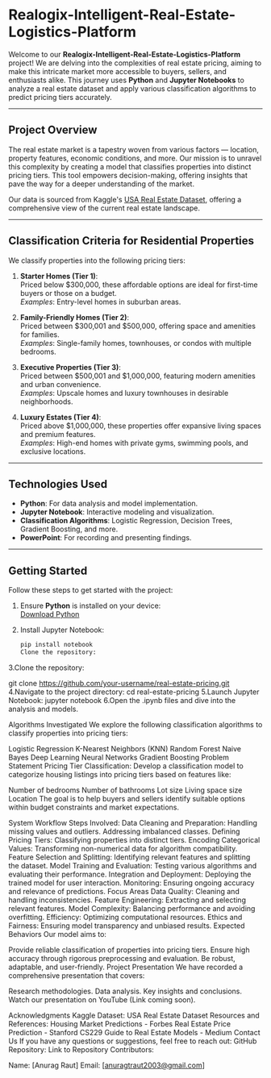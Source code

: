 # Realogix-Intelligent-Real-Estate-Logistics-Platform
 Welcome to our **Realogix-Intelligent-Real-Estate-Logistics-Platform** project! We are delving into the complexities of real estate pricing, aiming to make this intricate market more accessible to buyers, sellers, and enthusiasts alike. This journey uses **Python** and **Jupyter Notebooks** to analyze a real estate dataset and apply various classification algorithms to predict pricing tiers accurately.

---

## **Project Overview**

The real estate market is a tapestry woven from various factors — location, property features, economic conditions, and more. Our mission is to unravel this complexity by creating a model that classifies properties into distinct pricing tiers. This tool empowers decision-making, offering insights that pave the way for a deeper understanding of the market.

Our data is sourced from Kaggle's [USA Real Estate Dataset](https://www.kaggle.com/datasets/ahmedshahriarsakib/usa-real-estate-dataset/data?select=realtor-data.zip.csv), offering a comprehensive view of the current real estate landscape.

---

## **Classification Criteria for Residential Properties**

We classify properties into the following pricing tiers:

1. **Starter Homes (Tier 1)**:  
   Priced below $300,000, these affordable options are ideal for first-time buyers or those on a budget.  
   *Examples*: Entry-level homes in suburban areas.

2. **Family-Friendly Homes (Tier 2)**:  
   Priced between $300,001 and $500,000, offering space and amenities for families.  
   *Examples*: Single-family homes, townhouses, or condos with multiple bedrooms.

3. **Executive Properties (Tier 3)**:  
   Priced between $500,001 and $1,000,000, featuring modern amenities and urban convenience.  
   *Examples*: Upscale homes and luxury townhouses in desirable neighborhoods.

4. **Luxury Estates (Tier 4)**:  
   Priced above $1,000,000, these properties offer expansive living spaces and premium features.  
   *Examples*: High-end homes with private gyms, swimming pools, and exclusive locations.

---

## **Technologies Used**

- **Python**: For data analysis and model implementation.
- **Jupyter Notebook**: Interactive modeling and visualization.
- **Classification Algorithms**: Logistic Regression, Decision Trees, Gradient Boosting, and more.
- **PowerPoint**: For recording and presenting findings.

---

## **Getting Started**

Follow these steps to get started with the project:

1. Ensure **Python** is installed on your device:  
   [Download Python](https://www.python.org/)

2. Install Jupyter Notebook:  
   ```bash
   pip install notebook
   Clone the repository:
3.Clone the repository:

  git clone https://github.com/your-username/real-estate-pricing.git
4.Navigate to the project directory:
  cd real-estate-pricing
5.Launch Jupyter Notebook:
  jupyter notebook
6.Open the .ipynb files and dive into the analysis and models.

Algorithms Investigated
We explore the following classification algorithms to classify properties into pricing tiers:

Logistic Regression
K-Nearest Neighbors (KNN)
Random Forest
Naive Bayes
Deep Learning Neural Networks
Gradient Boosting
Problem Statement
Pricing Tier Classification:
Develop a classification model to categorize housing listings into pricing tiers based on features like:

Number of bedrooms
Number of bathrooms
Lot size
Living space size
Location
The goal is to help buyers and sellers identify suitable options within budget constraints and market expectations.

System Workflow
Steps Involved:
Data Cleaning and Preparation:
Handling missing values and outliers.
Addressing imbalanced classes.
Defining Pricing Tiers:
Classifying properties into distinct tiers.
Encoding Categorical Values:
Transforming non-numerical data for algorithm compatibility.
Feature Selection and Splitting:
Identifying relevant features and splitting the dataset.
Model Training and Evaluation:
Testing various algorithms and evaluating their performance.
Integration and Deployment:
Deploying the trained model for user interaction.
Monitoring:
Ensuring ongoing accuracy and relevance of predictions.
Focus Areas
Data Quality: Cleaning and handling inconsistencies.
Feature Engineering: Extracting and selecting relevant features.
Model Complexity: Balancing performance and avoiding overfitting.
Efficiency: Optimizing computational resources.
Ethics and Fairness: Ensuring model transparency and unbiased results.
Expected Behaviors
Our model aims to:

Provide reliable classification of properties into pricing tiers.
Ensure high accuracy through rigorous preprocessing and evaluation.
Be robust, adaptable, and user-friendly.
Project Presentation
We have recorded a comprehensive presentation that covers:

Research methodologies.
Data analysis.
Key insights and conclusions.
Watch our presentation on YouTube (Link coming soon).

Acknowledgments
Kaggle Dataset: USA Real Estate Dataset
Resources and References:
Housing Market Predictions - Forbes
Real Estate Price Prediction - Stanford CS229
Guide to Real Estate Models - Medium
Contact Us
If you have any questions or suggestions, feel free to reach out:
GitHub Repository: Link to Repository
Contributors:

Name: [Anurag Raut]
Email: [anuragtraut2003@gmail.com]
















